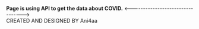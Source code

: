 **Page is using API to get the data about COVID.**
<---------------------------------><br/>
CREATED AND DESIGNED BY Ani4aa